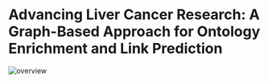 # Advancing Liver Cancer Research: A Graph-Based Approach for Ontology Enrichment and Link Prediction
![overview](https://github.com/wissal9999999999999/-Graph-Based-Enrichment-Ontology-Approach/assets/98689079/d819b8bf-2e5f-4e6a-a552-2aa056f3c292)
